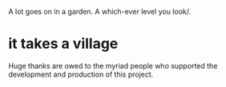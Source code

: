 A lot goes on in a garden. A which-ever level you look/.


# it takes a village
Huge thanks are owed to the myriad people who supported the development and production of this project. 
